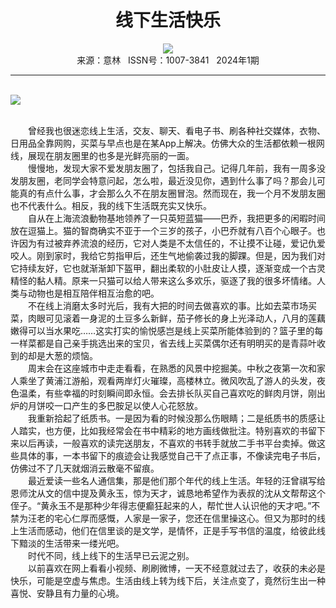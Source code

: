 # <center>线下生活快乐</center>

<div align=center><img src="http://fslib.vip.qikan.cn/img.ashx?key=%d7%f7%d5%df%a3%ba%c3%b7%c0%f2"></div>

<center>来源：意林   ISSN号：1007-3841   2024年1期</center>

* * *

<br>![](http://img.resource.qikan.cn/markvip/qkimages/yili/yili202401/yili20240103-1-l.jpg)

  
<br>　　曾经我也很迷恋线上生活，交友、聊天、看电子书、刷各种社交媒体，衣物、日用品全靠网购，买菜与早点也是在某App上解决。仿佛大众的生活都依赖一根网线，展现在朋友圈里的也多是光鲜亮丽的一面。  
　　慢慢地，发现大家不爱发朋友圈了，包括我自己。记得几年前，我有一周多没发朋友圈，老同学会特意问起，怎么啦，最近没见你，遇到什么事了吗？那会儿可能真的有点什么事，才会那么久不在朋友圈冒泡。然而现在，我一个月不发朋友圈也不代表什么。相反，我的线下生活既充实又快乐。  
　　自从在上海流浪動物基地领养了一只英短蓝猫——巴乔，我把更多的闲暇时间放在逗猫上。猫的智商确实不亚于一个三岁的孩子，小巴乔就有八百个心眼子。也许因为有过被弃养流浪的经历，它对人类是不太信任的，不让摸不让碰，爱记仇爱咬人。刚到家时，我给它剪指甲后，还生气地偷袭过我的脚踝。但是，因为我们对它持续友好，它也就渐渐卸下盔甲，翻出柔软的小肚皮让人摸，逐渐变成一个古灵精怪的黏人精。原来一只猫可以给人带来这么多欢乐，驱逐了我的很多坏情绪。人类与动物也是相互陪伴相互治愈的吧。  
　　不在线上消磨太多时光后，我有大把的时间去做喜欢的事。比如去菜市场买菜，肉眼可见滚着一身泥的土豆多么新鲜，茄子修长的身上光泽动人，八月的莲藕嫩得可以当水果吃……这实打实的愉悦感岂是线上买菜所能体验到的？篮子里的每一样菜都是自己亲手挑选出来的宝贝，省去线上买菜偶尔还有明明买的是青蒜叶收到的却是大葱的烦恼。  
　　周末会在这座城市中走走看看，在熟悉的风景中挖掘美。中秋之夜第一次和家人乘坐了黄浦江游船，观看两岸灯火璀璨，高楼林立。微风吹乱了游人的头发，夜色温柔，有些幸福的时刻瞬间即永恒。会去排长队买自己喜欢吃的鲜肉月饼，刚出炉的月饼咬一口产生的多巴胺足以使人心花怒放。  
　　我重新拾起了纸质书。一是因为看的时候没那么伤眼睛；二是纸质书的质感让人踏实，也方便，比如我经常会在书中精彩的地方画线做批注。特别喜欢的书留下来以后再读，一般喜欢的读完送朋友，不喜欢的书转手就放二手书平台卖掉。做这些具体的事，一本书留下的痕迹会让我感觉自己干了点正事，不像读完电子书后，仿佛过不了几天就烟消云散毫不留痕。  
　　最近爱读一些名人通信集，那是他们那个年代的线上生活。年轻的汪曾祺写给恩师沈从文的信中提及黄永玉，惊为天才，诚恳地希望作为表叔的沈从文帮帮这个侄子。“黄永玉不是那种少年得志便癫狂起来的人，帮忙世人认识他的天才吧。”不禁为汪老的宅心仁厚而感慨，人家是一家子，您还在信里操这心。但又为那时的线上生活而感动，他们在信里谈的是文学，是情怀，正是手写书信的温度，给彼此线下黯淡的生活带来一缕光吧。  
　　时代不同，线上线下的生活早已云泥之别。  
　　以前喜欢在网上看看小视频、刷刷微博，一天不经意就过去了，收获的未必是快乐，可能是空虚与焦虑。生活由线上转为线下后，关注点变了，竟然衍生出一种喜悦、安静且有力量的心境。
